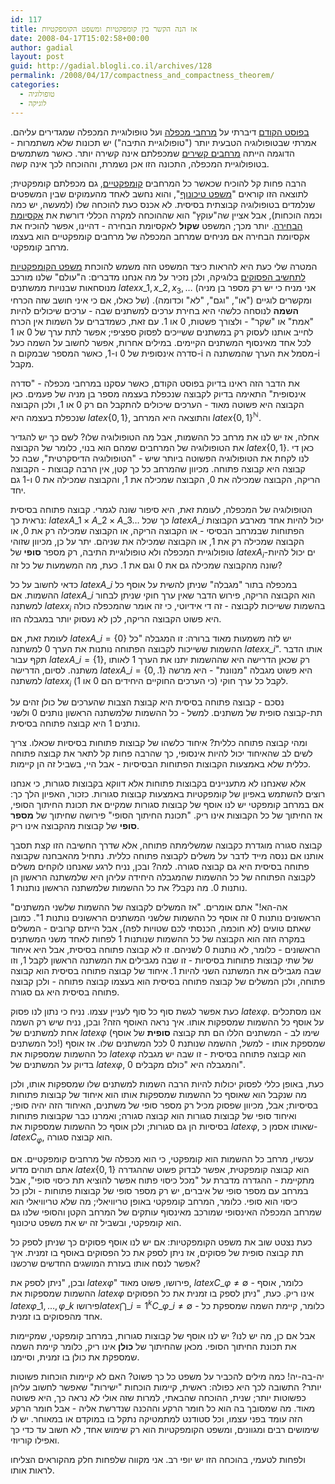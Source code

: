```yaml
---
id: 117
title: אז הנה הקשר בין קומפקטיות ומשפט הקומפקטיות
date: 2008-04-17T15:02:58+00:00
author: gadial
layout: post
guid: http://gadial.blogli.co.il/archives/128
permalink: /2008/04/17/compactness_and_compactness_theorem/
categories:
  - טופולוגיה
  - לוגיקה
---
```

[בפוסט הקודם](http://www.gadial.net/?p=116) דיברתי על [מרחבי מכפלה](http://he.wikipedia.org/wiki/%D7%9E%D7%A8%D7%97%D7%91_%D7%9E%D7%9B%D7%A4%D7%9C%D7%94) ועל טופולוגיית המכפלה שמגדירים עליהם. אמרתי שבטופולוגיה הטבעית יותר ("טופולוגיית התיבה") יש תכונות שלא משתמרות - הדוגמה הייתה [מרחבים קשירים](http://he.wikipedia.org/wiki/%D7%A7%D7%A9%D7%99%D7%A8%D7%95%D7%AA_(%D7%98%D7%95%D7%A4%D7%95%D7%9C%D7%95%D7%92%D7%99%D7%94)) שמכפלתם אינה קשירה יותר. כאשר משתמשים בטופולוגיית המכפלה, התכונה הזו אכן נשמרת, וההוכחה לכך אינה קשה.

הרבה פחות קל להוכיח שכאשר כל המרחבים [קומפקטיים](http://he.wikipedia.org/wiki/%D7%A7%D7%95%D7%9E%D7%A4%D7%A7%D7%98%D7%99%D7%95%D7%AA), גם מכפלתם קומפקטית; לתוצאה הזו קוראים "[משפט טיכונוף](http://he.wikipedia.org/wiki/%D7%9E%D7%A9%D7%A4%D7%98_%D7%98%D7%99%D7%9B%D7%95%D7%A0%D7%95%D7%A3)", והוא נחשב לאחד מהעמוקים שבין המשפטים שנלמדים בטופולוגיה קבוצתית בסיסית. לא אכנס כעת להוכחה שלו (למעשה, יש כמה וכמה הוכחות), אבל אציין שה"עוקץ" הוא שההוכחה למקרה הכללי דורשת את [אקסיומת הבחירה](http://www.gadial.net/?p=37). יותר מכך; המשפט **שקול** לאקסיומת הבחירה - דהיינו, אפשר להוכיח את אקסיומת הבחירה אם מניחים שמרחב המכפלה של מרחבים קומפקטיים הוא בעצמו מרחב קומפקטי.

המטרה שלי כעת היא להראות כיצד המשפט הזה משמש להוכחת [משפט הקומפקטיות לתחשיב הפסוקים](http://www.gadial.net/?p=112) בלוגיקה, ולכן נזכיר על מה אנחנו מדברים: ה"עולם" שלנו מורכב מנוסחאות שבנויות ממשתנים $latex x\_1,x\_2,x_3,\dots$ (אני מניח כי יש רק מספר בן מניה של כאלו, אם כי איני חושב שזה הכרחי) ומקשרים לוגיים ("או", "וגם", "לא" וכדומה). **השמה** לנוסחה כלשהי היא בחירת ערכים למשתנים שבה - ערכים שיכולים להיות "אמת" או "שקר" - ולצורך פשטות, 0 או 1. עם זאת, כשמדברים על השמות אין הכרח לחייב אותנו לעסוק רק במשתנים ששייכים לפסוק ספציפי; אפשר לתת ערך של 0 או 1 לכל אחד מאינסוף המשתנים הקיימים. במילים אחרות, אפשר לחשוב על השמה כעל סדרה אינסופית של 0 ו-1, כאשר המספר שבמקום ה-i מסמל את הערך שהמשתנה ה-i מקבל.

את הדבר הזה ראינו בדיוק בפוסט הקודם, כאשר עסקנו במרחבי מכפלה - "סדרה אינסופית" התאימה בדיוק לקבוצה שנכפלת בעצמה מספר בן מניה של פעמים. כאן הקבוצה היא פשוטה מאוד - הערכים שיכולים להתקבל הם רק 0 או 1, ולכן הקבוצה שנכפלת בעצמה היא $latex \left\{0,1\right\}$, והתוצאה היא המרחב $latex \left\{0,1\right\}^{\mathbb{N}}$.

אחלה, אז יש לנו את מרחב כל ההשמות, אבל מה הטופולוגיה שלו? לשם כך יש להגדיר את הטופולוגיה של המרחבים שמהם הוא בנוי, כלומר של הקבוצה $latex \left\{0,1\right\}$. כאן די לנו לקחת את הטופולוגיה הפשוטה ביותר שיש - "הטופולוגיה הדיסקרטית", שבה כל קבוצה היא קבוצה פתוחה. מכיוון שהמרחב כל כך קטן, אין הרבה קבוצות - הקבוצה הריקה, הקבוצה שמכילה את 0, הקבוצה שמכילה את 1, והקבוצה שמכילה את 0 ו-1 גם יחד.

הטופולוגיה של המכפלה, לעומת זאת, היא סיפור שונה לגמרי. קבוצה פתוחה בסיסית נראית כך: $latex A\_1\times A\_2\times A\_3\dots$ כך שכל $latex A\_i$ יכול להיות אחד מארבע הקבוצות הפתוחות שבמרחב הבסיסי - או הקבוצה הריקה, או הקבוצה שמכילה רק את 0, או הקבוצה שמכילה רק את 1, או הקבוצה שמכילה את שניהם. יתר על כן, מכיוון שזוהי טופולוגיית המכפלה ולא טופולוגיית התיבה, רק מספר **סופי** של $latex A_i$-ים יכול להיות שונה מהקבוצה שמכילה גם את 0 וגם את 1. כעת, מה המשמעות של כל זה?

כדאי לחשוב על כל $latex A\_i$ במכפלה בתור "מגבלה" שניתן להשית על אוסף כל ההשמות. אם $latex A\_i$ הוא הקבוצה הריקה, פירוש הדבר שאין ערך חוקי שניתן לבחור למשתנה $latex x_i$ בהשמות ששייכות לקבוצה - זה די אידיוטי, כי זה אומר שהמכפלה כולה היא פשוט הקבוצה הריקה, לכן לא נעסוק יותר במגבלה הזו.

לעומת זאת, אם $latex A\_i=\left\{0\right\}$ יש לזה משמעות מאוד ברורה: זו המגבלה "כל ההשמות ששייכות לקבוצה הפתוחה נותנות את הערך 0 למשתנה $latex x\_i$". אותו הדבר תקף עבור $latex A\_i=\left\{1\right\}$, רק שכאן הדרישה היא שההשמות יתנו את הערך 1 לאותו משתנה. לסיום, הדרישה $latex A\_i=\left\{0,.1\right\}$ היא פשוט מגבלה "מנוונת" - היא מרשה למשתנה $latex x_i$ לקבל כל ערך חוקי (כי הערכים החוקיים היחידים הם 0 או 1).

נסכם - קבוצה פתוחה בסיסית היא קבוצת הצבות שהערכים של כולן זהים על תת-קבוצה סופית של משתנים. למשל - כל ההשמות שלמשתנה הראשון נותנים 0 ולשני נותנים 1 היא קבוצה פתוחה בסיסית.

ומהי קבוצה פתוחה כללית? איחוד כלשהו של קבוצות פתוחות בסיסיות שכאלו. צריך לשים לב שהאיחוד יכול להיות אינסופי, כך שהרבה פחות קל לתאר את קבוצה פתוחה כללית שלא באמצעות הקבוצות הפתוחות הבסיסיות - אבל היי, בשביל זה הן קיימות.

אלא שאנחנו לא מתעניינים בקבוצות פתוחות אלא דווקא בקבוצות סגורות, כי אנחנו רוצים להשתמש באפיון של קומפקטיות באמצעות קבוצות סגורות. כזכור, האפיון הלך כך: אם במרחב קומפקטי יש לנו אוסף של קבוצות סגורות שמקיים את תכונת החיתוך הסופי, אז החיתוך של כל הקבוצות אינו ריק. "תכונת החיתוך הסופי" פירושה שחיתוך של **מספר סופי** של קבוצות מהקבוצה אינו ריק.

קבוצה סגורה מוגדרת כקבוצה שמשלימתה פתוחה, אלא שדרך החשיבה הזו קצת תסבך אותנו אם ננסה מייד לדבר על משלים לקבוצה פתוחה כללית. נתחיל מהאבחנה שקבוצה פתוחה בסיסית היא גם קבוצה סגורה. למה? ובכן, נניח לרגע שאנחנו לוקחים משלים לקבוצה הפתוחה של כל ההשמות שהמגבלה היחידה עליהן היא שלמשתנה הראשון הן נותנות 0. מה נקבל? את כל ההשמות שלמשתנה הראשון נותנות 1.

"אה-הא!" אתם אומרים. "אז המשלים לקבוצה של ההשמות שלשני המשתנים הראשונים נותנות 0 זה אוסף כל ההשמות שלשני המשתנים הראשונים נותנות 1". כמובן שאתם טועים (לא חוכמה, הכנסתי לכם שטויות לפה), אבל הייתם קרובים - המשלים במקרה הזה הוא הקבוצה של כל ההשמות שנותנות 1 לפחות לאחד משני המשתנים הראשונים - כלומר, לא נותנות 0 לשניהם. זו לא קבוצה פתוחה בסיסית, אבל היא איחוד של שתי קבוצות פתוחות בסיסיות - זו שבה מגבילים את המשתנה הראשון לקבל 1, וזו שבה מגבילים את המשתנה השני להיות 1. איחוד של קבוצה פתוחה בסיסית הוא קבוצה פתוחה, ולכן המשלים של קבוצה פתוחה בסיסית הוא בעצמו קבוצה פתוחה - ולכן קבוצה פתוחה בסיסית היא גם סגורה.

כעת אפשר לגשת סוף כל סוף לעניין עצמו. נניח כי נתון לנו פסוק $latex \varphi$. אנו מסתכלים על אוסף כל ההשמות שמספקות אותו. איך נראה האוסף הזה? ובכן, נניח שיש רק השמה אחת למשתנים של $latex \varphi$ (שימו לב - המשתנים הללו הם תת קבוצה **סופית** של אוסף כל המשתנים!) שמספקת אותו - למשל, ההשמה שנותנת 0 לכל המשתנים שלו. אז אוסף כל ההשמות שמספקות את $latex \varphi$ הוא קבוצה פתוחה בסיסית - זו שבה יש מגבלה בדיוק על המשתנים של $latex \varphi$, והמגבלה היא "כולם מקבלים 0".

כעת, באופן כללי לפסוק יכולות להיות הרבה השמות למשתנים שלו שמספקות אותו, ולכן מה שנקבל הוא שאוסף כל ההשמות שמספקות אותו הוא איחוד של קבוצות פתוחות בסיסיות; אבל, מכיוון שפסוק מכיל רק מספר סופי של משתנים, האיחוד הזה יהיה סופי; ואיחוד סופי של קבוצות סגורות הוא קבוצה סגורה; ואמרנו כבר שקבוצות פתוחות בסיסיות הן גם סגורות; ולכן אוסף כל ההשמות שמספקות את $latex \varphi$, שאותו אסמן כ-$latex C_\varphi$, הוא קבוצה סגורה.

עכשיו, מרחב כל ההשמות הוא קומפקטי, כי הוא מכפלה של מרחבים קומפקטיים. אם אתם תוהים מדוע $latex \left\{0,1\right\}$ הוא קבוצה קומפקטית, אפשר לבדוק פשוט שההגדרה מתקיימת - ההגדרה מדברת על "מכל כיסוי פתוח אפשר להוציא תת כיסוי סופי", אבל במרחב עם מספר סופי של איברים, יש רק מספר סופי של קבוצות פתוחות - ולכן כל כיסוי הוא סופי. כלומר, המרחב קומפקטי באופן טריוויאלי; מה שלא טריוויאלי הוא שמרחב המכפלה האינסופי שמורכב מאינסוף עותקים של המרחב הקטן והסופי שלנו גם הוא קומפקטי, ובשביל זה יש את משפט טיכונוף.

כעת נצטט שוב את משפט הקומפקטיות: אם יש לנו אוסף פסוקים כך שניתן לספק כל תת קבוצה סופית של פסוקים, אז ניתן לספק את כל הפסוקים באוסף בו זמנית. איך אפשר לנסח אותו בעזרת המושגים החדשים שרכשנו?

ובכן, "ניתן לספק את $latex \varphi$" פירושו, פשוט מאוד, $latex C\_\varphi\ne\emptyset$ - כלומר, אוסף ההשמות שמספקות את $latex \varphi$ אינו ריק. כעת, "ניתן לספק בו זמנית את כל הפסוקים $latex \varphi\_1,\dots,\varphi\_k$ פירושו$latex \bigcap\_{i=1}^kC\_{\varphi\_i}\ne\emptyset$ - כלומר, קיימת השמה שמספקת כל אחד מהפסוקים בו זמנית.

אבל אם כן, מה יש לנו? יש לנו אוסף של קבוצות סגורות, במרחב קומפקטי, שמקיימות את תכונת החיתוך הסופי. מכאן שהחיתוך של **כולן** אינו ריק, כלומר קיימת השמה שמספקת את כולן בו זמנית, וסיימנו.

יה-בה-יה! כמה מילים להכביר על משפט כל כך פשוט? האם לא קיימות הוכחות פשוטות יותר? התשובה לכך היא כפולה: ראשית, קיימות הוכחות "ישירות" שאפשר לחשוב עליהן כפשוטות יותר; שנית, ההוכחה שהבאתי, למרות שזה אולי לא נראה כך, היא פשוטה מאוד. מה שמסובך בה הוא כל חומר הרקע וההכנה שנדרשת אליה - אבל חומר הרקע הזה עומד בפני עצמו, וכל סטודנט למתמטיקה נתקל בו במוקדם או במאוחר. יש לו שימושים רבים ומגוונים, ומשפט הקומפקטיות הוא רק שימוש אחד, לא חשוב עד כדי כך ואפילו קוריוזי.

ולפחות לטעמי, בהוכחה הזו יש יופי רב. אני מקווה שלפחות חלק מהקוראים הצליחו לראות אותו.